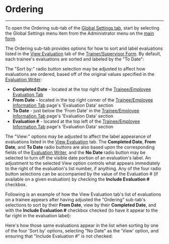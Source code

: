 # Ordering

***

To open the Ordering sub-tab of the [Global Settings tab](globset.md), start by selecting the Global Settings menu item from the Administrator menu on the [main form](7jjr.md).

The Ordering sub-tab provides options for how to sort and label evaluations listed in the [View Evaluation](broken-reference) tab of the [Trainer/Supervisor Form](7d68.md).  By default, each trainee's evaluations are sorted and labeled by the "To Date":&#x20;

The "Sort by:" radio button selection may be adjusted to affect how evaluations are ordered, based off of the original values specified in the [Evaluation Writer](7dbk.md):

* **Completed Date** - located at the top right of the [Trainee/Employee Evaluation Tab](7dbp.md)
* **From Date** - located in the top right corner of the [Trainee/Employee Information Tab](7dbk.md) page's 'Evaluation Data' section
* **To Date** - just below the 'From Date' in the [Trainee/Employee Information Tab](7dbk.md) page's 'Evaluation Data' section
* **Evaluation #** - located at the top left of the [Trainee/Employee Information Tab](7dbk.md) page's 'Evaluation Data' section

The "View:" options may be adjusted to affect the label appearance of evaluations listed in the [View Evaluation](broken-reference) tab.  The **Completed Date**, **From Date**, and **To Date** radio buttons are also based upon the corresponding fields of the [Evaluation Writer](7dbk.md), and the **No Date** radio button may be selected to turn off the visible date portion of an evaluation's label.  An adjustment to the selected View option controls what appears immediately to the right of the evaluation's list number, if anything.  Any of the four radio button selections can be accompanied by the value of the Evaluation # (if available on a given evaluation) by checking the **Include Evaluation #** checkbox.

Following is an example of how the View Evaluation tab's list of evaluations on a trainee appears after having adjusted the "Ordering" sub-tab's selections to sort by their **From Date**, view by their **Completed Date**, and with the **Include Evaluation #** checkbox checked (to have it appear to the far right in the evaluation label):

Here's how those same evaluations appear in the list when sorting by one of the four 'Sort by' options, selecting "No Date" as the 'View' option, and ensuring that "Include Evaluation #" is not checked:
